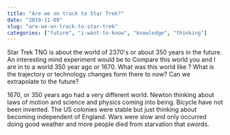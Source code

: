 ```yaml
---
title: "Are we on track to Star Trek?"
date: "2019-11-09"
slug: "are-we-on-track-to-star-trek"
categories: ["future", "i-want-to-know", "knowledge", "thinking"]
---
```


Star Trek TNG is about the world of 2370's or about 350 years in the future. An interesting mind experiment would be to Compare this world you and I are in to a world 350 year ago or 1670. What was this world like ? What is the trajectory or technology changes form there to now? Can we extrapolate to the future?

1670, or 350 years ago had a very different world. Newton thinking about laws of motion and science and physics coming into being. Bicycle have not been invented. The US colonies were stable but just thinking about becoming independent of England. Wars were slow and only occurred doing good weather and more people died from starvation that swords.
